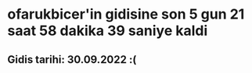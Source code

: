 # ofarukbicer'in gidisine son 5 gun 21 saat 58 dakika 39 saniye kaldi

## Gidis tarihi: 30.09.2022 :(